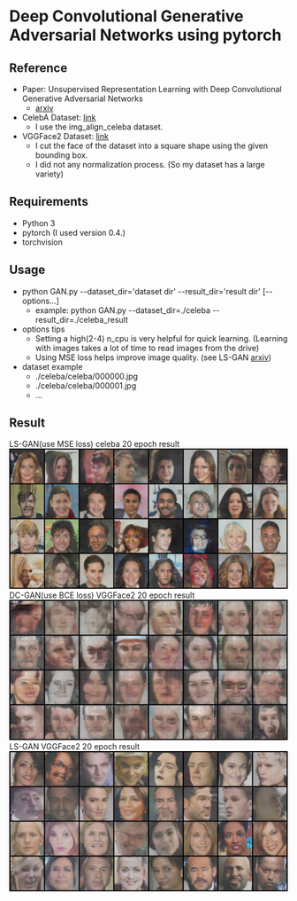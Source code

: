 # Deep Convolutional Generative Adversarial Networks using pytorch
## Reference
- Paper: Unsupervised Representation Learning with Deep Convolutional Generative Adversarial Networks
    - [arxiv](https://arxiv.org/pdf/1511.06434.pdf)
- CelebA Dataset: [link](http://mmlab.ie.cuhk.edu.hk/projects/CelebA.html)
    - I use the img_align_celeba dataset.
- VGGFace2 Dataset: [link](http://www.robots.ox.ac.uk/~vgg/data/vgg_face2/)
    - I cut the face of the dataset into a square shape using the given bounding box.
    - I did not any normalization process. (So my dataset has a large variety)
    
## Requirements
- Python 3
- pytorch (I used version 0.4.)
- torchvision

## Usage
- python GAN.py --dataset_dir='dataset dir' --result_dir='result dir' \[--options...\]
    - example: python GAN.py --dataset_dir=./celeba --result_dir=./celeba_result
- options tips
    - Setting a high(2-4) n_cpu is very helpful for quick learning. (Learning with images takes a lot of time to read images from the drive)
    - Using MSE loss helps improve image quality. (see LS-GAN [arxiv](https://arxiv.org/pdf/1611.04076.pdf))    
- dataset example
    - ./celeba/celeba/000000.jpg
    - ./celeba/celeba/000001.jpg
    - ...
## Result
LS-GAN(use MSE loss) celeba 20 epoch result
![epoch20](./result_sample/lsgan_celeba_20epoch.png)
DC-GAN(use BCE loss) VGGFace2 20 epoch result
![epoch20](./result_sample/dcgan_vggface2_20epoch.png)
LS-GAN VGGFace2 20 epoch result
![epoch20](./result_sample/lsgan_vggface2_20epoch.png)
